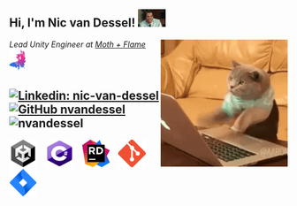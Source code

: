 <h2> Hi, I'm Nic van Dessel! <img src="./images/jimhello.gif" width="50"></h2>
<img align='right' src="./images/typingcat.gif" width="230">
<p><em>Lead Unity Engineer at <a href="https://www.mothandflamevr.com/">Moth + Flame </a><img src="./images/m+f-logo2.png?raw=true" width="30">
</em></p>

[![Linkedin: nic-van-dessel](https://img.shields.io/badge/-nicvandessel-blue?style=flat-square&logo=Linkedin&logoColor=white&link=https://www.linkedin.com/in/nic-van-dessel/)](https://www.linkedin.com/in/nic-van-dessel/)
[![GitHub nvandessel](https://img.shields.io/github/followers/nvandessel?label=follow&style=social)](https://github.com/nvandessel)
<img src="https://komarev.com/ghpvc/?username=nvandessel" alt="nvandessel"/>
---

<p align="left"><img src="./images/unity_logo_new.png?raw=true" alt="unity" width="50" height="50"/>&nbsp;&nbsp;&nbsp;
<img src="./images/csharp.png?raw=true" alt="csharp" width="50" height="50"/>&nbsp;&nbsp;&nbsp;
<img src="./images/rider_logo_300x300.png?raw=true" alt="rider" width="50" height="50"/>&nbsp;&nbsp;&nbsp;
<img src="./images/git.png?raw=true" alt="git" width="50" height="50"/>&nbsp;&nbsp;&nbsp;
<img src="./images/jira.png?raw=true" alt="jira" width="50" height="50"/></p>
